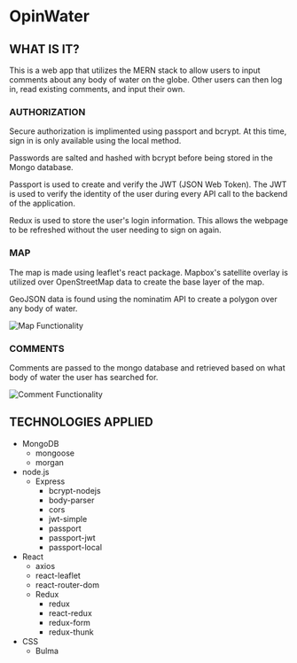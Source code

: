 # OpinWater

## WHAT IS IT?

This is a web app that utilizes the MERN stack to allow users to input comments about any body of water on the globe. Other users can then log in, read existing comments, and input their own.

### AUTHORIZATION

Secure authorization is implimented using passport and bcrypt. At this time, sign in is only available using the local method. 

Passwords are salted and hashed with bcrypt before being stored in the Mongo database. 

Passport is used to create and verify the JWT (JSON Web Token). The JWT is used to verify the identity of the user during every API call to the backend of the application.

Redux is used to store the user's login information. This allows the webpage to be refreshed without the user needing to sign on again.

### MAP

The map is made using leaflet's react package. Mapbox's satellite overlay is utilized over OpenStreetMap data to create the base layer of the map.

GeoJSON data is found using the nominatim API to create a polygon over any body of water.

![Map Functionality](./readmeImages/MapFunction.gif)

### COMMENTS

Comments are passed to the mongo database and retrieved based on what body of water the user has searched for.

![Comment Functionality](./readmeImages/CommentFunction.gif)

## TECHNOLOGIES APPLIED

- MongoDB
    - mongoose
    - morgan
- node.js
    - Express
        - bcrypt-nodejs
        - body-parser
        - cors
        - jwt-simple
        - passport
        - passport-jwt
        - passport-local
- React
    - axios
    - react-leaflet
    - react-router-dom
    - Redux
        - redux
        - react-redux
        - redux-form
        - redux-thunk
- CSS
    - Bulma
